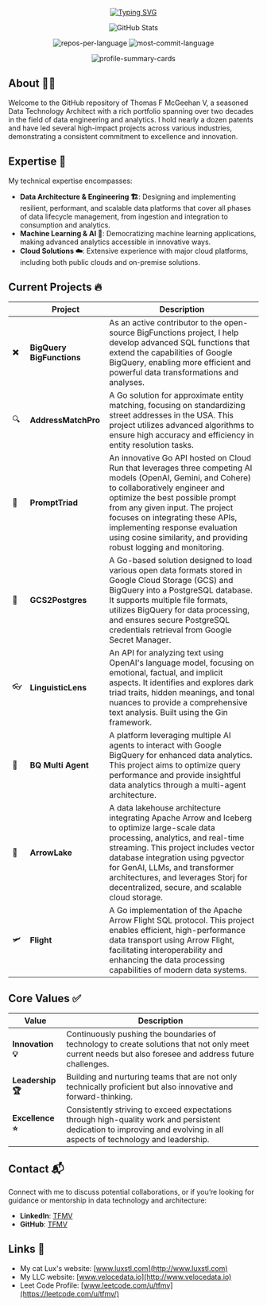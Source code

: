 <p align="center">
<a href="https://github.com/TFMV">
    <img src="https://readme-typing-svg.demolab.com?font=Georgia&size=18&duration=2000&pause=100&multiline=true&width=500&height=80&lines=Thomas+F+McGeehan+V;Data+Architect+%7C+Data+Scientist+%7C+Software+Engineer;AI+%7C+Cloud+%7C+Data+Engineering" alt="Typing SVG" />
</a>
</p>

<p align="center">
  <img src="https://github-stats-alpha.vercel.app/api?username=TFMV&cc=22272e&tc=37BCF6&ic=fff&bc=0000" alt="GitHub Stats">
</p>

<p align="center">
  <img src="http://github-profile-summary-cards.vercel.app/api/cards/repos-per-language?username=TFMV&theme=dracula" alt="repos-per-language">
  <img src="http://github-profile-summary-cards.vercel.app/api/cards/most-commit-language?username=TFMV&theme=dracula" alt="most-commit-language">
</p>

<p align="center">
  <img src="http://github-profile-summary-cards.vercel.app/api/cards/profile-details?username=TFMV&theme=dracula" alt="profile-summary-cards">
</p>

## About 🧑‍💻

Welcome to the GitHub repository of Thomas F McGeehan V, a seasoned Data Technology Architect with a rich portfolio spanning over two decades in the field of data engineering and analytics. I hold nearly a dozen patents and have led several high-impact projects across various industries, demonstrating a consistent commitment to excellence and innovation.

## Expertise 🌟

My technical expertise encompasses:

- **Data Architecture & Engineering 🏗️**: Designing and implementing resilient, performant, and scalable data platforms that cover all phases of data lifecycle management, from ingestion and integration to consumption and analytics.
- **Machine Learning & AI 🤖**: Democratizing machine learning applications, making advanced analytics accessible in innovative ways.
- **Cloud Solutions ☁️**: Extensive experience with major cloud platforms, including both public clouds and on-premise solutions.

## Current Projects 🔥

|   | Project | Description |
|-------|---------|-------------|
| :heavy_multiplication_x: | **BigQuery BigFunctions** | As an active contributor to the open-source BigFunctions project, I help develop advanced SQL functions that extend the capabilities of Google BigQuery, enabling more efficient and powerful data transformations and analyses. |
| 🔍 | **AddressMatchPro** | A Go solution for approximate entity matching, focusing on standardizing street addresses in the USA. This project utilizes advanced algorithms to ensure high accuracy and efficiency in entity resolution tasks. |
| 🧠 | **PromptTriad** | An innovative Go API hosted on Cloud Run that leverages three competing AI models (OpenAI, Gemini, and Cohere) to collaboratively engineer and optimize the best possible prompt from any given input. The project focuses on integrating these APIs, implementing response evaluation using cosine similarity, and providing robust logging and monitoring. |
| :elephant: | **GCS2Postgres** | A Go-based solution designed to load various open data formats stored in Google Cloud Storage (GCS) and BigQuery into a PostgreSQL database. It supports multiple file formats, utilizes BigQuery for data processing, and ensures secure PostgreSQL credentials retrieval from Google Secret Manager. |
| :eyeglasses: | **LinguisticLens** | An API for analyzing text using OpenAI's language model, focusing on emotional, factual, and implicit aspects. It identifies and explores dark triad traits, hidden meanings, and tonal nuances to provide a comprehensive text analysis. Built using the Gin framework. |
| 🤖 | **BQ Multi Agent** | A platform leveraging multiple AI agents to interact with Google BigQuery for enhanced data analytics. This project aims to optimize query performance and provide insightful data analytics through a multi-agent architecture. |
| :bow_and_arrow: | **ArrowLake** | A data lakehouse architecture integrating Apache Arrow and Iceberg to optimize large-scale data processing, analytics, and real-time streaming. This project includes vector database integration using pgvector for GenAI, LLMs, and transformer architectures, and leverages Storj for decentralized, secure, and scalable cloud storage. |
| :small_airplane: | **Flight** | A Go implementation of the Apache Arrow Flight SQL protocol. This project enables efficient, high-performance data transport using Arrow Flight, facilitating interoperability and enhancing the data processing capabilities of modern data systems. |

## Core Values ✅

| Value | Description |
|-------|-------------|
| **Innovation 💡** | Continuously pushing the boundaries of technology to create solutions that not only meet current needs but also foresee and address future challenges. |
| **Leadership 🏆** | Building and nurturing teams that are not only technically proficient but also innovative and forward-thinking. |
| **Excellence ⭐** | Consistently striving to exceed expectations through high-quality work and persistent dedication to improving and evolving in all aspects of technology and leadership. |

## Contact 📬

Connect with me to discuss potential collaborations, or if you’re looking for guidance or mentorship in data technology and architecture:

- **LinkedIn**: [TFMV](https://www.linkedin.com/in/tfmv)
- **GitHub**: [TFMV](https://www.github.com/tfmv)

## Links 🔗

- My cat Lux's website: [www.luxstl.com](http://www.luxstl.com)
- My LLC website: [www.velocedata.io](http://www.velocedata.io)
- Leet Code Profile: [www.leetcode.com/u/tfmv](https://leetcode.com/u/tfmv/)
